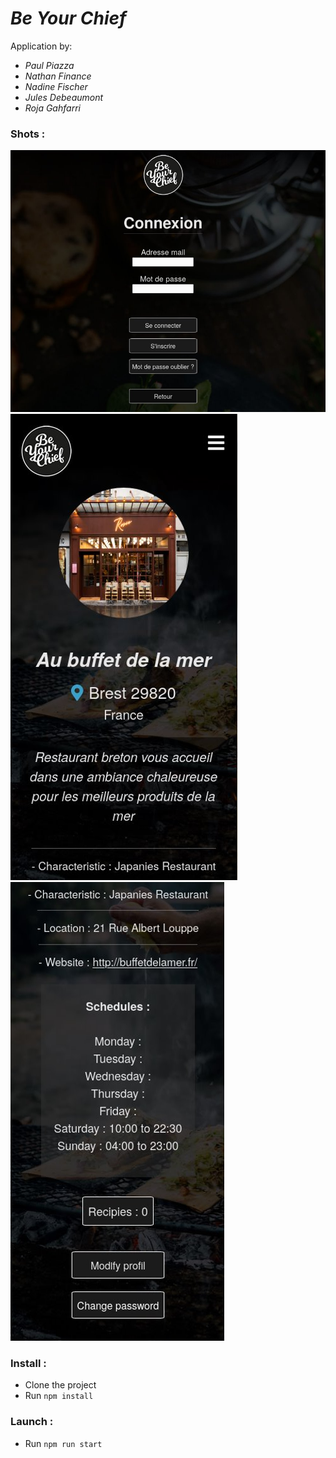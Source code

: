 # *Be Your Chief*

Application by:  

 - *Paul Piazza*
 - *Nathan Finance*
 - *Nadine Fischer*
 - *Jules Debeaumont*
 - *Roja Gahfarri*

### Shots :
![login page][login]
![profil page][profil]
![profil bis page][profilBis]

[login]: https://github.com/JulesDebeaumont/Be-Your-Chief-React/blob/master/src/images/login.PNG "Login Page"
[profil]: https://github.com/JulesDebeaumont/Be-Your-Chief-React/blob/master/src/images/profil.PNG "Profil Page"
[profilBis]: https://github.com/JulesDebeaumont/Be-Your-Chief-React/blob/master/src/images/profil2.PNG "Profil Bis Page"

### Install :

 - Clone the project
 - Run `npm install` 

### Launch :

- Run  `npm run start` 